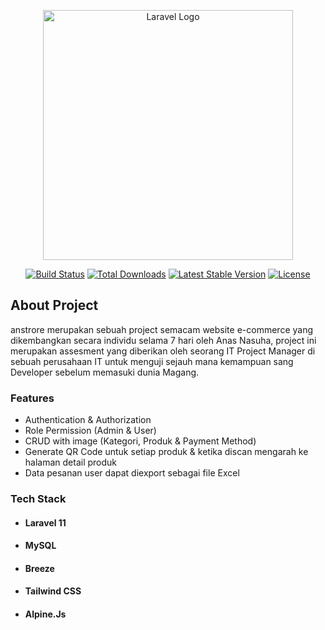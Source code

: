 <p align="center"><a href="https://laravel.com" target="_blank"><img src="https://raw.githubusercontent.com/laravel/art/master/logo-lockup/5%20SVG/2%20CMYK/1%20Full%20Color/laravel-logolockup-cmyk-red.svg" width="400" alt="Laravel Logo"></a></p>

<p align="center">
<a href="https://github.com/laravel/framework/actions"><img src="https://github.com/laravel/framework/workflows/tests/badge.svg" alt="Build Status"></a>
<a href="https://packagist.org/packages/laravel/framework"><img src="https://img.shields.io/packagist/dt/laravel/framework" alt="Total Downloads"></a>
<a href="https://packagist.org/packages/laravel/framework"><img src="https://img.shields.io/packagist/v/laravel/framework" alt="Latest Stable Version"></a>
<a href="https://packagist.org/packages/laravel/framework"><img src="https://img.shields.io/packagist/l/laravel/framework" alt="License"></a>
</p>

## About Project
anstrore merupakan sebuah project semacam website e-commerce yang dikembangkan secara individu selama 7 hari oleh Anas Nasuha, project ini merupakan assesment yang diberikan oleh seorang IT Project Manager di sebuah perusahaan IT untuk menguji sejauh mana kemampuan sang Developer sebelum memasuki dunia Magang.

### Features
- Authentication & Authorization
- Role Permission (Admin & User)
- CRUD with image (Kategori, Produk & Payment Method)
- Generate QR Code untuk setiap produk & ketika discan mengarah ke halaman detail produk
- Data pesanan user dapat diexport sebagai file Excel

### Tech Stack
- #### Laravel 11
- #### MySQL 
- #### Breeze
- #### Tailwind CSS
- #### Alpine.Js

